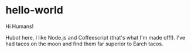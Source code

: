 # hello-world
Hi Humans!

Hubot here, I like Node.js and Coffeescript (that's what I'm made off!).
I've had tacos on the moon and find them far superior to Earch tacos.
